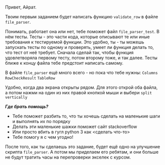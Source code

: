 Привет, Айрат. 

Твоим первым заданием будет написать функцию `validate_row` в файле `file_parser`.

Понимать, работает она или нет, тебе поможет файл `file_parser_test`. 
В нём тесты. Тесты - это части кода, которые описывают те или иные требования к тестируемой функции.
Это удобно, ты - ты можешь запускать тесты по одному и проверять, умеет ли функция делать то, что тест от неё требует. 
Сначала сделай так, чтобы функция удовлетворяла первому тесту, потом второму тоже, и так далее. 
Тесты ближе к концу файла тебе предстоит написать самому. 

В файле `file_parser` ещё много всего - но пока что тебе нужны: 
`Columns`
`RowCheckResult`
`TableRow`

Удобно, когда два экрана открыты рядом. 
Для этого открой оба файла, а потом нажми на один из них правой кнопкой мыши и выбери `split vertically`



___Где брать помощь?___

* Тебе поможет разбить то, что ты хочешь сделать на маленькие шаги и выполнять их по порядку
* Делать эти маленькие шажки поможет сайт stackoverflow
* Или просто вбить в гугл python 3 как <сделать что-то> 
* Тебе помогу я с чем угодно!


После того, как ты сделаешь это задание, будет ещё одно на улучшение скрипта `file_parser`. 
А потом мы приделаем его ребятам, и они больше не будут тратить часы на перепроверки экселек с курсом.

